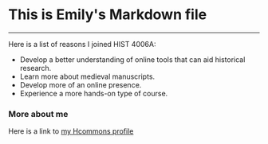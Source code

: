 # This is Emily's Markdown file
***
Here is a list of reasons I joined HIST 4006A:
​
- Develop a better understanding of online tools that can aid historical research.
- Learn more about medieval manuscripts.
- Develop more of an online presence.
- Experience a more hands-on type of course.
​
### More about me
Here is a link to [my Hcommons profile](https://hcommons.org/members/emilyguigue/)
​
